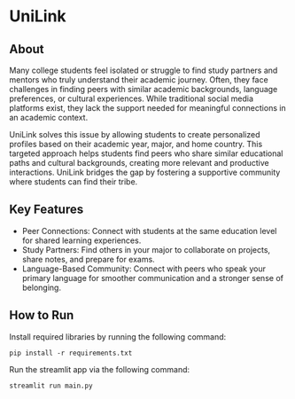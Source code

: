 # UniLink

## About

Many college students feel isolated or struggle to find study partners and mentors who truly understand their academic journey. Often, they face challenges in finding peers with similar academic backgrounds, language preferences, or cultural experiences. While traditional social media platforms exist, they lack the support needed for meaningful connections in an academic context.

UniLink solves this issue by allowing students to create personalized profiles based on their academic year, major, and home country. This targeted approach helps students find peers who share similar educational paths and cultural backgrounds, creating more relevant and productive interactions. UniLink bridges the gap by fostering a supportive community where students can find their tribe.

## Key Features

* Peer Connections: Connect with students at the same education level for shared learning experiences.
* Study Partners: Find others in your major to collaborate on projects, share notes, and prepare for exams.
* Language-Based Community: Connect with peers who speak your primary language for smoother communication and a stronger sense of belonging.
  
## How to Run

Install required libraries by running the following command:
```
pip install -r requirements.txt
```

Run the streamlit app via the following command:

```
streamlit run main.py
```